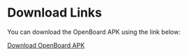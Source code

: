 # Download Links

You can download the OpenBoard APK using the link below:

[Download OpenBoard APK](https://github.com/dileep-kumar-koppula/Apps.Android.Keyboard.OpenBoard/releases/download/v1/OpenBoard.apk)
